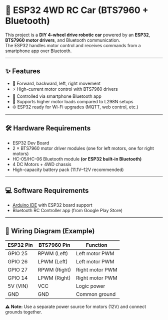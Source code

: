 # 🚙 ESP32 4WD RC Car (BTS7960 + Bluetooth)

This project is a **DIY 4-wheel drive robotic car** powered by an **ESP32**, **BTS7960 motor drivers**, and Bluetooth communication.  
The ESP32 handles motor control and receives commands from a smartphone app over Bluetooth.

---

## ✨ Features
- 🚗 Forward, backward, left, right movement  
- ⚡ High-current motor control with BTS7960 drivers  
- 📱 Controlled via smartphone Bluetooth app  
- 🔋 Supports higher motor loads compared to L298N setups  
- 🌐 ESP32 ready for Wi-Fi upgrades (MQTT, web control, etc.)  

---

## 🛠️ Hardware Requirements
- ESP32 Dev Board  
- 2 × BTS7960 motor driver modules (one for left motors, one for right motors)  
- HC-05/HC-06 Bluetooth module **(or ESP32 built-in Bluetooth)**  
- 4 DC Motors + 4WD chassis  
- High-capacity battery pack (11.1V–12V recommended)  

---

## 💻 Software Requirements
- [Arduino IDE](https://www.arduino.cc/en/software) with ESP32 board support  
- Bluetooth RC Controller app (from Google Play Store)  

---

## 🔌 Wiring Diagram (Example)
| ESP32 Pin   | BTS7960 Pin | Function        |
|-------------|-------------|-----------------|
| GPIO 25     | RPWM (Left) | Left motor PWM  |
| GPIO 26     | LPWM (Left) | Left motor PWM  |
| GPIO 27     | RPWM (Right)| Right motor PWM |
| GPIO 14     | LPWM (Right)| Right motor PWM |
| 5V (VIN)    | VCC         | Logic power     |
| GND         | GND         | Common ground   |

⚠️ **Note:** Use a separate power source for motors (12V) and connect grounds together.  


